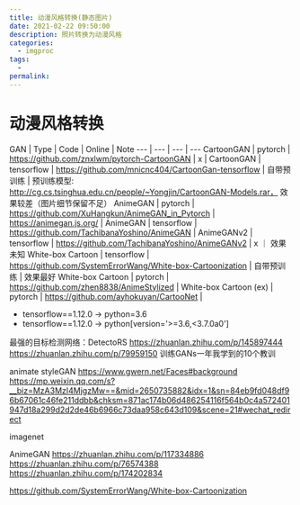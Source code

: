 ```yaml
---
title: 动漫风格转换(静态图片)
date: 2021-02-22 09:50:00
description: 照片转换为动漫风格
categories: 
  - imgproc
tags: 
  - 
permalink:
---
```

# 动漫风格转换



 GAN | Type | Code | Online | Note 
 --- | --- | --- | ---
 CartoonGAN | pytorch | https://github.com/znxlwm/pytorch-CartoonGAN | x | 
 CartoonGAN | tensorflow | https://github.com/mnicnc404/CartoonGan-tensorflow | 自带预训练 | 预训练模型: http://cg.cs.tsinghua.edu.cn/people/~Yongjin/CartoonGAN-Models.rar， 效果较差（图片细节保留不足）
 AnimeGAN | pytorch | https://github.com/XuHangkun/AnimeGAN_in_Pytorch | https://animegan.js.org/ | 
 AnimeGAN | tensorflow | https://github.com/TachibanaYoshino/AnimeGAN | 
 AnimeGANv2 | tensorflow | https://github.com/TachibanaYoshino/AnimeGANv2 | x ｜ 效果未知
 White-box Cartoon | tensorflow | https://github.com/SystemErrorWang/White-box-Cartoonization | 自带预训练 | 效果最好
 White-box Cartoon | pytorch | https://github.com/zhen8838/AnimeStylized | 
 White-box Cartoon (ex) | pytorch | https://github.com/ayhokuyan/CartooNet | 


  - tensorflow==1.12.0 -> python=3.6
  - tensorflow==1.12.0 -> python[version='>=3.6,<3.7.0a0']



最强的目标检测网络：DetectoRS
  https://zhuanlan.zhihu.com/p/145897444
https://zhuanlan.zhihu.com/p/79959150
  训练GANs一年我学到的10个教训

animate styleGAN
  https://www.gwern.net/Faces#background
  https://mp.weixin.qq.com/s?__biz=MzA3MzI4MjgzMw==&mid=2650735882&idx=1&sn=84eb9fd048df96b67061c46fe211ddbb&chksm=871ac174b06d486254116f564b0c4a572401947d18a299d2d2de46b6966c73daa958c643d109&scene=21#wechat_redirect

imagenet

AnimeGAN
  https://zhuanlan.zhihu.com/p/117334886
  https://zhuanlan.zhihu.com/p/76574388 
  https://zhuanlan.zhihu.com/p/174202834

  https://github.com/SystemErrorWang/White-box-Cartoonization

